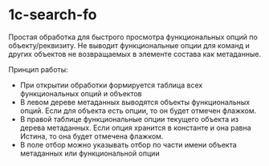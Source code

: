# 1c-search-fo

Простая обработка для быстрого просмотра функциональных опций по объекту/реквизиту.
Не выводит функциональные опции для команд и других объектов не возвращаемых в элементе состава как метаданные.

Принцип работы:

- При открытии обработки формируется таблица всех функциональных опций и объектов
- В левом дереве метаданных выводятся объекты функциональных опций. Если для объекта есть опции, то он будет отмечен флажком.
- В правой таблице функциональные опции текущего объекта из дерева метаданных. Если опция хранится в константе и она равна Истина, то она будет отмечена флажком.
- В поле отбор можно указывать отбор по части имени объекта метаданных или функциональной опции
